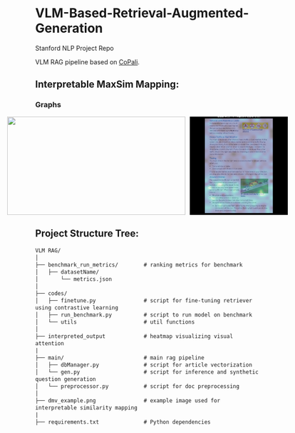 # VLM-Based-Retrieval-Augmented-Generation

Stanford NLP Project Repo 

VLM RAG pipeline based on [CoPali](https://arxiv.org/pdf/2407.01449).

## Interpretable MaxSim Mapping:
### Graphs
<div style="display: flex; justify-content: center;">
    <img src="interpreted_output/interpretable_output_token_Ġshould.png" style="width:400px;height:220px; margin-right: 10px;">
    <img src="interpreted_output/interpretable_output_token__questionmark.png" style="width:400px;height:220px;">
</div>

## Project Structure Tree:
```
VLM RAG/
│
├── benchmark_run_metrics/        # ranking metrics for benchmark
│   ├── datasetName/
│       └── metrics.json           
│
├── codes/
│   ├── finetune.py               # script for fine-tuning retriever using contrastive learning
│   ├── run_benchmark.py          # script to run model on benchmark
│   └── utils                     # util functions
│
├── interpreted_output            # heatmap visualizing visual attention   
|
├── main/                         # main rag pipeline
│   ├── dbManager.py              # script for article vectorization
│   └── gen.py                    # script for inference and synthetic question generation
│   └── preprocessor.py           # script for doc preprocessing
│
├── dmv_example.png               # example image used for interpretable similarity mapping  
|
├── requirements.txt              # Python dependencies
```
